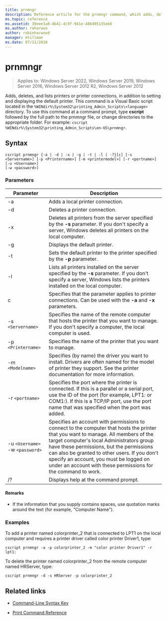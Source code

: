 ```yaml
---
title: prnmngr
description: Reference article for the prnmngr command, which adds, deletes, and lists printers or printer connections, in addition to setting and displaying the default printer.
ms.topic: reference
ms.assetid: 39eee1a8-4b41-4c9f-941e-486495135eb8
ms.author: roharwoo
author: robinharwood
manager: mtillman
ms.date: 07/11/2018
---
```


# prnmngr

>Applies to: Windows Server 2022, Windows Server 2019, Windows Server 2016, Windows Server 2012 R2, Windows Server 2012

Adds, deletes, and lists printers or printer connections, in addition to setting and displaying the default printer. This command is a Visual Basic script located in the `%WINdir%\System32\printing_Admin_Scripts\<language>` directory. To use this command at a command prompt, type **cscript** followed by the full path to the prnmngr file, or change directories to the appropriate folder. For example: `cscript %WINdir%\System32\printing_Admin_Scripts\en-US\prnmngr`.

## Syntax

```
cscript prnmngr {-a | -d | -x | -g | -t | -l | -?}[c] [-s <Servername>] [-p <Printername>] [-m <printermodel>] [-r <portname>] [-u <Username>]
[-w <password>]
```

### Parameters

| Parameter | Description |
|--|--|
| -a | Adds a local printer connection. |
| -d | Deletes a printer connection. |
| -x | Deletes all printers from the server specified by the **-s** parameter. If you don't specify a server, Windows deletes all printers on the local computer. |
| -g | Displays the default printer. |
| -t | Sets the default printer to the printer specified by the **-p** parameter. |
| -l | Lists all printers installed on the server specified by the **-s** parameter. If you don't specify a server, Windows lists the printers installed on the local computer. |
| c | Specifies that the parameter applies to printer connections. Can be used with the **-a** and **-x** parameters. |
| -s `<Servername>` | Specifies the name of the remote computer that hosts the printer that you want to manage. If you don't specify a computer, the local computer is used. |
| -p `<Printername>` | Specifies the name of the printer that you want to manage. |
| -m `<Modelname>` | Specifies (by name) the driver you want to install. Drivers are often named for the model of printer they support. See the printer documentation for more information. |
| -r `<portname>` | Specifies the port where the printer is connected. If this is a parallel or a serial port, use the ID of the port (for example, LPT1: or COM1:). If this is a TCP/IP port, use the port name that was specified when the port was added. |
| -u `<Username>` -w `<password>` | Specifies an account with permissions to connect to the computer that hosts the printer that you want to manage. All members of the target computer's local Administrators group have these permissions, but the permissions can also be granted to other users. If you don't specify an account, you must be logged on under an account with these permissions for the command to work. |
| /? | Displays help at the command prompt. |

#### Remarks

- If the information that you supply contains spaces, use quotation marks around the text (for example, "Computer Name").

### Examples

To add a printer named colorprinter_2 that is connected to LPT1 on the local computer and requires a printer driver called color printer Driver1, type:

```
cscript prnmngr -a -p colorprinter_2 -m "color printer Driver1" -r lpt1:
```

To delete the printer named colorprinter_2 from the remote computer named HRServer, type:

```
cscript prnmngr -d -s HRServer -p colorprinter_2
```

## Related links

- [Command-Line Syntax Key](command-line-syntax-key.md)

- [Print Command Reference](print-command-reference.md)
